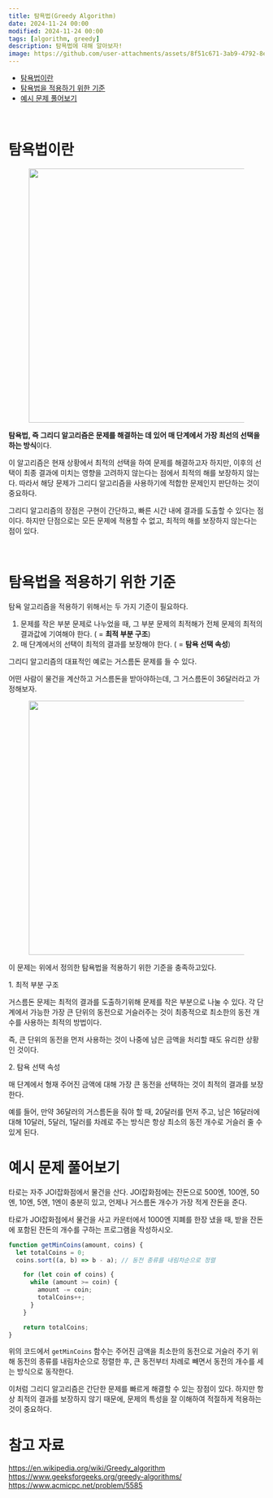 ```yaml
---
title: 탐욕법(Greedy Algorithm)
date: 2024-11-24 00:00
modified: 2024-11-24 00:00
tags: [algorithm, greedy]
description: 탐욕법에 대해 알아보자!
image: https://github.com/user-attachments/assets/8f51c671-3ab9-4792-8e6f-dc3b24ecc8a7
---
```


- [탐욕법이란](#탐욕법이란)
- [탐욕법을 적용하기 위한 기준](#탐욕법을-적용하기-위한-기준)
- [예시 문제 풀어보기](#예시-문제-풀어보기)

<br/>

# 탐욕법이란

<figure>
  <img src="https://github.com/user-attachments/assets/8f51c671-3ab9-4792-8e6f-dc3b24ecc8a7" width=500/>
</figure>


**탐욕법, 즉 그리디 알고리즘은 문제를 해결하는 데 있어 매 단계에서 가장 최선의 선택을 하는 방식**이다. 

이 알고리즘은 현재 상황에서 최적의 선택을 하여 문제를 해결하고자 하지만, 이후의 선택이 최종 결과에 미치는 영향을 고려하지 않는다는 점에서 최적의 해를 보장하지 않는다.  따라서 해당 문제가 그리디 알고리즘을 사용하기에 적합한 문제인지 판단하는 것이 중요하다.

그리디 알고리즘의 장점은 구현이 간단하고, 빠른 시간 내에 결과를 도출할 수 있다는 점이다. 하지만 단점으로는 모든 문제에 적용할 수 없고, 최적의 해를 보장하지 않는다는 점이 있다. 

<br/>

# 탐욕법을 적용하기 위한 기준

탐욕 알고리즘을 적용하기 위해서는 두 가지 기준이 필요하다. 

1. 문제를 작은 부분 문제로 나누었을 때, 그 부분 문제의 최적해가 전체 문제의 최적의 결과값에 기여해야 한다. ( = **최적 부분 구조**)
2. 매 단계에서의 선택이 최적의 결과를 보장해야 한다. ( = **탐욕 선택 속성**)

그리디 알고리즘의 대표적인 예로는 거스름돈 문제를 들 수 있다.

어떤 사람이 물건을 계산하고 거스름돈을 받아야하는데, 그 거스름돈이 36달러라고 가정해보자.


<figure>
  <img src="https://github.com/user-attachments/assets/3c40a4c7-da78-49f4-a046-5692b76ba7de" width=500/>
</figure>


이 문제는 위에서 정의한 탐욕법을 적용하기 위한 기준을 충족하고있다.

1.&nbsp;최적 부분 구조
    
거스름돈 문제는 최적의 결과를 도출하기위해 문제를 작은 부분으로 나눌 수 있다. 각 단계에서 가능한 가장 큰 단위의 동전으로 거슬러주는 것이 최종적으로 최소한의 동전 개수를 사용하는 최적의 방법이다. 
    
즉, 큰 단위의 동전을 먼저 사용하는 것이 나중에 남은 금액을 처리할 때도 유리한 상황인 것이다.
    
2.&nbsp;탐욕 선택 속성
    
매 단계에서 형재 주어진 금액에 대해 가장 큰 동전을 선택하는 것이 최적의 결과를 보장한다. 

예를 들어, 만약 36달러의 거스름돈을 줘야 할 때, 20달러를 먼저 주고, 남은 16달러에 대해 10달러, 5달러, 1달러를 차례로 주는 방식은 항상 최소의 동전 개수로 거슬러 줄 수 있게 된다.
    

# 예시 문제 풀어보기

타로는 자주 JOI잡화점에서 물건을 산다. JOI잡화점에는 잔돈으로 500엔, 100엔, 50엔, 10엔, 5엔, 1엔이 충분히 있고, 언제나 거스름돈 개수가 가장 적게 잔돈을 준다. 

타로가 JOI잡화점에서 물건을 사고 카운터에서 1000엔 지폐를 한장 냈을 때, 받을 잔돈에 포함된 잔돈의 개수를 구하는 프로그램을 작성하시오.


```jsx
function getMinCoins(amount, coins) {
  let totalCoins = 0;
  coins.sort((a, b) => b - a); // 동전 종류를 내림차순으로 정렬

    for (let coin of coins) {
      while (amount >= coin) {
        amount -= coin;
        totalCoins++;
      }
    }

    return totalCoins;
}
```

위의 코드에서 `getMinCoins` 함수는 주어진 금액을 최소한의 동전으로 거슬러 주기 위해 동전의 종류를 내림차순으로 정렬한 후, 큰 동전부터 차례로 빼면서 동전의 개수를 세는 방식으로 동작한다.

이처럼 그리디 알고리즘은 간단한 문제를 빠르게 해결할 수 있는 장점이 있다. 하지만 항상 최적의 결과를 보장하지 않기 때문에, 문제의 특성을 잘 이해하여 적절하게 적용하는 것이 중요하다.

# 참고 자료

https://en.wikipedia.org/wiki/Greedy_algorithm
https://www.geeksforgeeks.org/greedy-algorithms/
https://www.acmicpc.net/problem/5585